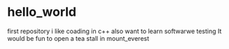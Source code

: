 # hello_world
first repository
 i like coading in c++ 
 also want to learn softwarwe testing
 It would be fun to open a tea stall in mount_everest
